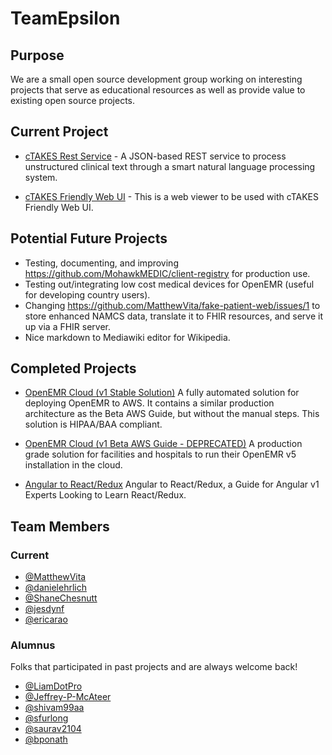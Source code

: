 # TeamEpsilon

## Purpose

We are a small open source development group working on interesting projects that serve as educational resources as well as provide value to existing open source projects.

## Current Project

- [cTAKES Rest Service](https://github.com/GoTeamEpsilon/ctakes-rest-service) - A JSON-based REST service to process unstructured clinical text through a smart natural language processing system.

- [cTAKES Friendly Web UI](https://github.com/GoTeamEpsilon/ctakes-friendly-web-ui) - This is a web viewer to be used with cTAKES Friendly Web UI.

## Potential Future Projects
- Testing, documenting, and improving https://github.com/MohawkMEDIC/client-registry for production use.
- Testing out/integrating low cost medical devices for OpenEMR (useful for developing country users).
- Changing https://github.com/MatthewVita/fake-patient-web/issues/1 to store enhanced NAMCS data, translate it to FHIR resources, and serve it up via a FHIR server.
- Nice markdown to Mediawiki editor for Wikipedia.

## Completed Projects

- [OpenEMR Cloud (v1 Stable Solution)](https://github.com/GoTeamEpsilon/OpenEMR-Cloud) A fully automated solution for deploying OpenEMR to AWS. It contains a similar production architecture as the Beta AWS Guide, but without the manual steps. This solution is HIPAA/BAA compliant.

- [OpenEMR Cloud (v1 Beta AWS Guide - DEPRECATED)](https://github.com/GoTeamEpsilon/OpenEMR-Cloud) A production grade solution for facilities and hospitals to run their OpenEMR v5 installation in the cloud.

- [Angular to React/Redux](https://github.com/GoTeamEpsilon/angular-to-react-redux) Angular to React/Redux, a Guide for Angular v1 Experts Looking to Learn React/Redux.

## Team Members

### Current

- [@MatthewVita](https://github.com/matthewvita)
- [@danielehrlich](https://github.com/danielehrlich)
- [@ShaneChesnutt](https://github.com/shanechesnutt)
- [@jesdynf](https://github.com/jesdynf)
- [@ericarao](https://github.com/ericarao)

### Alumnus

Folks that participated in past projects and are always welcome back!

- [@LiamDotPro](https://github.com/LiamDotPro)
- [@Jeffrey-P-McAteer](https://github.com/Jeffrey-P-McAteer)
- [@shivam99aa](https://github.com/shivam99aa)
- [@sfurlong](https://github.com/sfurlong)
- [@saurav2104](https://github.com/saurav2104)
- [@bponath](https://github.com/bponath)
